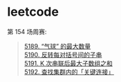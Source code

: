 # leetcode

第 154 场周赛:
>[5189. “气球” 的最大数量](5189.md)<br>
[5190. 反转每对括号间的子串](5190.md)<br>
[5191. K 次串联后最大子数组之和](5191.md)<br>
[5192. 查找集群内的「关键连接」](5192.md)

